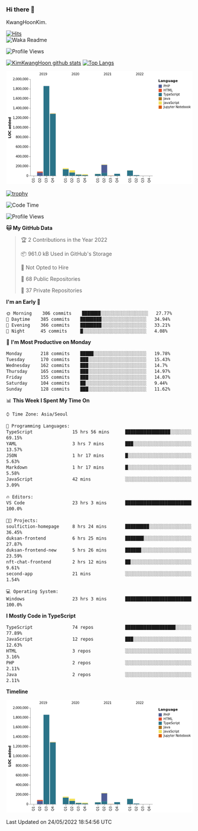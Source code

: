 ### Hi there 👋

KwangHoonKim.

[![Hits](https://hits.seeyoufarm.com/api/count/incr/badge.svg?url=https%3A%2F%2Fgithub.com%2Frhkdgns95)](https://hits.seeyoufarm.com)  
![Waka Readme](https://github.com/rhkdgns95/rhkdgns95/workflows/Waka%20Readme/badge.svg)

![Profile Views](http://img.shields.io/badge/Profile%20Views-0-blue)

[![KimKwangHoon github stats](https://github-readme-stats.vercel.app/api?username=rhkdgns95&show_icons=true)](https://github.com/rhkdgns95/github-readme-stats)   [![Top Langs](https://github-readme-stats.vercel.app/api/top-langs/?username=rhkdgns95&layout=compact)](https://github.com/rhkdgns95/github-readme-stats)   


![Chart not found](https://raw.githubusercontent.com/rhkdgns95/rhkdgns95/master/charts/bar_graph.png) 

[![trophy](https://github-profile-trophy.vercel.app/?username=rhkdgns95)](https://github.com/rhkdgns95/github-profile-trophy)

<!--START_SECTION:waka-->
![Code Time](http://img.shields.io/badge/Code%20Time-0%20secs-blue)

![Profile Views](http://img.shields.io/badge/Profile%20Views-3-blue)

**🐱 My GitHub Data** 

> 🏆 2 Contributions in the Year 2022
 > 
> 📦 961.0 kB Used in GitHub's Storage 
 > 
> 🚫 Not Opted to Hire
 > 
> 📜 68 Public Repositories 
 > 
> 🔑 37 Private Repositories  
 > 
**I'm an Early 🐤** 

```text
🌞 Morning    306 commits    ███████░░░░░░░░░░░░░░░░░░   27.77% 
🌆 Daytime    385 commits    ████████░░░░░░░░░░░░░░░░░   34.94% 
🌃 Evening    366 commits    ████████░░░░░░░░░░░░░░░░░   33.21% 
🌙 Night      45 commits     █░░░░░░░░░░░░░░░░░░░░░░░░   4.08%

```
📅 **I'm Most Productive on Monday** 

```text
Monday       218 commits    █████░░░░░░░░░░░░░░░░░░░░   19.78% 
Tuesday      170 commits    ███░░░░░░░░░░░░░░░░░░░░░░   15.43% 
Wednesday    162 commits    ███░░░░░░░░░░░░░░░░░░░░░░   14.7% 
Thursday     165 commits    ███░░░░░░░░░░░░░░░░░░░░░░   14.97% 
Friday       155 commits    ███░░░░░░░░░░░░░░░░░░░░░░   14.07% 
Saturday     104 commits    ██░░░░░░░░░░░░░░░░░░░░░░░   9.44% 
Sunday       128 commits    ███░░░░░░░░░░░░░░░░░░░░░░   11.62%

```


📊 **This Week I Spent My Time On** 

```text
⌚︎ Time Zone: Asia/Seoul

💬 Programming Languages: 
TypeScript               15 hrs 56 mins      █████████████████░░░░░░░░   69.15% 
YAML                     3 hrs 7 mins        ███░░░░░░░░░░░░░░░░░░░░░░   13.57% 
JSON                     1 hr 17 mins        █░░░░░░░░░░░░░░░░░░░░░░░░   5.63% 
Markdown                 1 hr 17 mins        █░░░░░░░░░░░░░░░░░░░░░░░░   5.58% 
JavaScript               42 mins             ░░░░░░░░░░░░░░░░░░░░░░░░░   3.09%

🔥 Editors: 
VS Code                  23 hrs 3 mins       █████████████████████████   100.0%

🐱‍💻 Projects: 
soulfiction-homepage     8 hrs 24 mins       █████████░░░░░░░░░░░░░░░░   36.45% 
duksan-frontend          6 hrs 25 mins       ███████░░░░░░░░░░░░░░░░░░   27.87% 
duksan-frontend-new      5 hrs 26 mins       ██████░░░░░░░░░░░░░░░░░░░   23.59% 
nft-chat-frontend        2 hrs 12 mins       ██░░░░░░░░░░░░░░░░░░░░░░░   9.61% 
second-app               21 mins             ░░░░░░░░░░░░░░░░░░░░░░░░░   1.54%

💻 Operating System: 
Windows                  23 hrs 3 mins       █████████████████████████   100.0%

```

**I Mostly Code in TypeScript** 

```text
TypeScript               74 repos            ███████████████████░░░░░░   77.89% 
JavaScript               12 repos            ███░░░░░░░░░░░░░░░░░░░░░░   12.63% 
HTML                     3 repos             ░░░░░░░░░░░░░░░░░░░░░░░░░   3.16% 
PHP                      2 repos             ░░░░░░░░░░░░░░░░░░░░░░░░░   2.11% 
Java                     2 repos             ░░░░░░░░░░░░░░░░░░░░░░░░░   2.11%

```


**Timeline**

![Chart not found](https://raw.githubusercontent.com/rhkdgns95/rhkdgns95/master/charts/bar_graph.png) 


 Last Updated on 24/05/2022 18:54:56 UTC
<!--END_SECTION:waka-->

